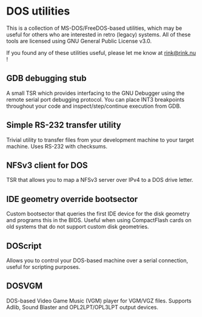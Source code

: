 # DOS utilities

This is a collection of MS-DOS/FreeDOS-based utilities, which may be useful for others who are interested in retro (legacy) systems. All of these tools are licensed using GNU General Public License v3.0.

If you found any of these utilities useful, please let me know at rink@rink.nu !

## GDB debugging stub

A small TSR which provides interfacing to the GNU Debugger using the remote serial port debugging protocol. You can place INT3 breakpoints throughout your code and inspect/step/continue execution from GDB.

## Simple RS-232 transfer utility

Trivial utility to transfer files from your development machine to your target machine. Uses RS-232 with checksums.

## NFSv3 client for DOS

TSR that allows you to map a NFSv3 server over IPv4 to a DOS drive letter.

## IDE geometry override bootsector

Custom bootsector that queries the first IDE device for the disk geometry and programs this in the BIOS. Useful when using CompactFlash cards on old systems that do not support custom disk geometries.

## DOScript

Allows you to control your DOS-based machine over a serial connection, useful for scripting purposes.

## DOSVGM

DOS-based Video Game Music (VGM) player for VGM/VGZ files. Supports Adlib, Sound Blaster and OPL2LPT/OPL3LPT output devices.